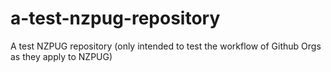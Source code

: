 a-test-nzpug-repository
=======================

A test NZPUG repository (only intended to test the workflow of Github Orgs as they apply to NZPUG)
